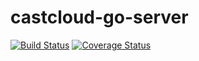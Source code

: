 # castcloud-go-server
[![Build Status](https://travis-ci.org/Castcloud/castcloud-go-server.svg?branch=master)](https://travis-ci.org/Castcloud/castcloud-go-server) [![Coverage Status](https://coveralls.io/repos/Castcloud/castcloud-go-server/badge.svg)](https://coveralls.io/r/Castcloud/castcloud-go-server)